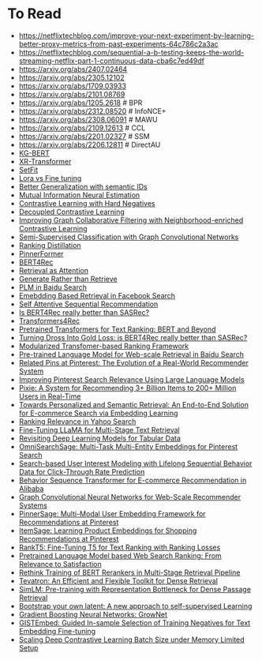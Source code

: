 # To Read

- https://netflixtechblog.com/improve-your-next-experiment-by-learning-better-proxy-metrics-from-past-experiments-64c786c2a3ac
- https://netflixtechblog.com/sequential-a-b-testing-keeps-the-world-streaming-netflix-part-1-continuous-data-cba6c7ed49df
- https://arxiv.org/abs/2407.02464
- https://arxiv.org/abs/2305.12102
- https://arxiv.org/abs/1709.03933
- https://arxiv.org/abs/2101.08769
- https://arxiv.org/abs/1205.2618 # BPR
- https://arxiv.org/abs/2312.08520 # InfoNCE+
- https://arxiv.org/abs/2308.06091 # MAWU
- https://arxiv.org/abs/2109.12613 # CCL
- https://arxiv.org/abs/2201.02327 # SSM
- https://arxiv.org/abs/2206.12811 # DirectAU
- [KG-BERT](https://arxiv.org/abs/1909.03193)
- [XR-Transformer](https://arxiv.org/abs/2110.00685)
- [SetFit](https://arxiv.org/abs/2209.11055)
- [Lora vs Fine tuning](https://arxiv.org/abs/2410.21228)
- [Better Generalization with semantic IDs](https://arxiv.org/abs/2306.08121)
- [Mutual Information Neural Estimation](https://arxiv.org/abs/1801.04062)
- [Contrastive Learning with Hard Negatives](https://arxiv.org/abs/2010.04592)
- [Decoupled Contrastive Learning](https://arxiv.org/abs/2110.06848)
- [Improving Graph Collaborative Filtering with Neighborhood-enriched Contrastive Learning](https://arxiv.org/abs/2202.06200)
- [Semi-Supervised Classification with Graph Convolutional Networks](https://arxiv.org/abs/1609.02907)
- [Ranking Distillation](https://arxiv.org/abs/1809.07428)
- [PinnerFormer](https://arxiv.org/abs/2205.04507)
- [BERT4Rec](https://arxiv.org/abs/1904.06690)
- [Retrieval as Attention](https://arxiv.org/abs/2212.02027)
- [Generate Rather than Retrieve](https://arxiv.org/abs/2209.10063)
- [PLM in Baidu Search](https://arxiv.org/abs/2105.11108)
- [Emebdding Based Retrieval in Facebook Search](https://arxiv.org/abs/2006.11632)
- [Self Attentive Sequential Recommendation](https://arxiv.org/abs/1808.09781)
- [Is BERT4Rec really better than SASRec?](https://arxiv.org/abs/2309.07602)
- [Transformers4Rec](https://scontent.fsin4-1.fna.fbcdn.net/v/t39.8562-6/246721374_422204999475172_9039387325224382577_n.pdf?_nc_cat=104&ccb=1-7&_nc_sid=e280be&_nc_ohc=adv7Euc5H4IQ7kNvgEHyaVc&_nc_oc=Adh-DQ1sU1WSDRjqnODhkqDrDss2u4MkbNEHo74Sm7EaF2U0pPfNK_pqJf65fg1KKU0&_nc_zt=14&_nc_ht=scontent.fsin4-1.fna&_nc_gid=An-5fgAThp16mU1IsiAhSVP&oh=00_AYDbJULpLpX5Ekq9BeE8d2Ofno_1Boxkw3y_JnEdtA0RWA&oe=67B90BFA)
- [Pretrained Transformers for Text Ranking: BERT and Beyond](https://arxiv.org/abs/2010.06467)
- [Turning Dross Into Gold Loss: is BERT4Rec really better than SASRec?](https://arxiv.org/abs/2309.07602)
- [Modularized Transfomer-based Ranking Framework](https://arxiv.org/abs/2004.13313)
- [Pre-trained Language Model for Web-scale Retrieval in Baidu Search](https://arxiv.org/abs/2106.03373)
- [Related Pins at Pinterest: The Evolution of a Real-World Recommender System](https://arxiv.org/abs/1702.07969)
- [Improving Pinterest Search Relevance Using Large Language Models](https://arxiv.org/abs/2410.17152)
- [Pixie: A System for Recommending 3+ Billion Items to 200+ Million Users in Real-Time](https://arxiv.org/abs/1711.07601)
- [Towards Personalized and Semantic Retrieval: An End-to-End Solution for E-commerce Search via Embedding Learning](https://arxiv.org/abs/2006.02282)
- [Ranking Relevance in Yahoo Search](https://www.kdd.org/kdd2016/papers/files/adf0361-yinA.pdf)
- [Fine-Tuning LLaMA for Multi-Stage Text Retrieval](https://arxiv.org/abs/2310.08319)
- [Revisiting Deep Learning Models for Tabular Data](https://arxiv.org/abs/2106.11959)
- [OmniSearchSage: Multi-Task Multi-Entity Embeddings for Pinterest Search](https://arxiv.org/abs/2404.16260)
- [Search-based User Interest Modeling with Lifelong Sequential Behavior Data for Click-Through Rate Prediction](https://arxiv.org/abs/2006.05639)
- [Behavior Sequence Transformer for E-commerce Recommendation in Alibaba](https://arxiv.org/abs/1905.06874)
- [Graph Convolutional Neural Networks for Web-Scale Recommender Systems](https://arxiv.org/abs/1806.01973)
- [PinnerSage: Multi-Modal User Embedding Framework for Recommendations at Pinterest](https://arxiv.org/abs/2007.03634)
- [ItemSage: Learning Product Embeddings for Shopping Recommendations at Pinterest](https://arxiv.org/abs/2205.11728)
- [RankT5: Fine-Tuning T5 for Text Ranking with Ranking Losses](https://arxiv.org/abs/2210.10634)
- [Pretrained Language Model based Web Search Ranking: From Relevance to Satisfaction](https://arxiv.org/abs/2306.01599)
- [Rethink Training of BERT Rerankers in Multi-Stage Retrieval Pipeline](https://arxiv.org/abs/2101.08751)
- [Tevatron: An Efficient and Flexible Toolkit for Dense Retrieval](https://arxiv.org/abs/2203.05765)
- [SimLM: Pre-training with Representation Bottleneck for Dense Passage Retrieval](https://arxiv.org/abs/2207.02578)
- [Bootstrap your own latent: A new approach to self-supervised Learning](https://arxiv.org/abs/2006.07733)
- [Gradient Boosting Neural Networks: GrowNet](https://arxiv.org/abs/2002.07971)
- [GISTEmbed: Guided In-sample Selection of Training Negatives for Text Embedding Fine-tuning](https://arxiv.org/abs/2402.16829)
- [Scaling Deep Contrastive Learning Batch Size under Memory Limited Setup](https://arxiv.org/abs/2101.06983)